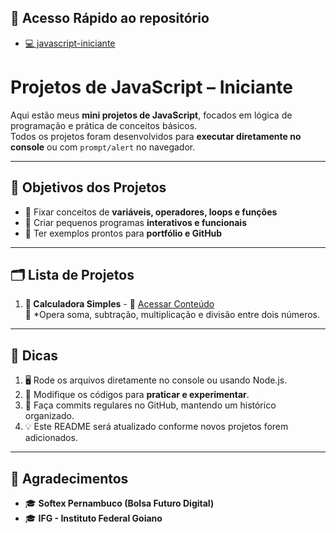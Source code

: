 ## 🔗 Acesso Rápido ao repositório

- [💻 javascript-iniciante](https://github.com/felipem5552/javascript-iniciante/)

# Projetos de JavaScript – Iniciante

Aqui estão meus **mini projetos de JavaScript**, focados em lógica de programação e prática de conceitos básicos.  
Todos os projetos foram desenvolvidos para **executar diretamente no console** ou com `prompt/alert` no navegador.

---

## 🎯 Objetivos dos Projetos
- 📌 Fixar conceitos de **variáveis, operadores, loops e funções**  
- 📌 Criar pequenos programas **interativos e funcionais**  
- 📌 Ter exemplos prontos para **portfólio e GitHub**

---

## 🗂️ Lista de Projetos

1. **🧮 Calculadora Simples** - 🔗 [Acessar Conteúdo](https://github.com/felipem5552/javascript-iniciante/blob/main/pessoais/calculadora-simples.js)  
   💬 *Opera soma, subtração, multiplicação e divisão entre dois números.

---

## 🚀 Dicas
1. 🖥 Rode os arquivos diretamente no console ou usando Node.js.  
2. 🔄 Modifique os códigos para **praticar e experimentar**.  
3. 📌 Faça commits regulares no GitHub, mantendo um histórico organizado.  
4. 💡 Este README será atualizado conforme novos projetos forem adicionados.

---

## 🙏 Agradecimentos
- 🎓 **Softex Pernambuco (Bolsa Futuro Digital)**  
- 🎓 **IFG - Instituto Federal Goiano**
